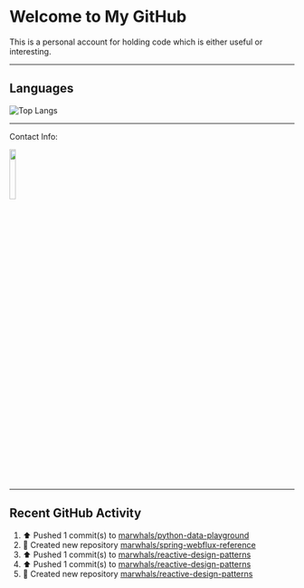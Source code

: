 # Welcome to My GitHub

This is a personal account for holding code which is either useful or interesting.

---
## Languages

![Top Langs](https://github-readme-stats.vercel.app/api/top-langs/?username=marwhals&layout=compact&bg_color=282c34&text_color=ffffff&title_color=ff5733)

---
Contact Info:

<a href="https://www.linkedin.com/in/marjanmubarok/">
  <img src="https://upload.wikimedia.org/wikipedia/commons/0/01/LinkedIn_Logo.svg" width="15%">
</a>

---

## Recent GitHub Activity

<!--RECENT_ACTIVITY:start-->
1. ⬆️ Pushed 1 commit(s) to [marwhals/python-data-playground](https://github.com/marwhals/python-data-playground)<br>
2. 📔 Created new repository [marwhals/spring-webflux-reference](https://github.com/marwhals/spring-webflux-reference)<br>
3. ⬆️ Pushed 1 commit(s) to [marwhals/reactive-design-patterns](https://github.com/marwhals/reactive-design-patterns)<br>
4. ⬆️ Pushed 1 commit(s) to [marwhals/reactive-design-patterns](https://github.com/marwhals/reactive-design-patterns)<br>
5. 📔 Created new repository [marwhals/reactive-design-patterns](https://github.com/marwhals/reactive-design-patterns)<br>
<!--RECENT_ACTIVITY:end-->
